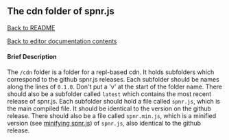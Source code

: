 ## The cdn folder of spnr.js

[Back to README](/README.md)

[Back to editor documentation contents](MAIN.md)

#### Brief Description
The ```/cdn``` folder is a folder for a repl-based cdn. It holds subfolders which correspond to the github spnr.js releases. Each subfolder should be names along the lines of ```0.1.0```. Don't put a 'v' at the start of the folder name. There should also be a subfolder called `latest` which contains the most recent release of spnr.js. Each subfolder should hold a file called ```spnr.js```, which is the main compiled file. It should be identical to the version on the github release. There should also be a file called ```spnr.min.js```, which is a minified version (see [minifying spnr.js](minifying.md)) of ```spnr.js```, also identical to the github release.